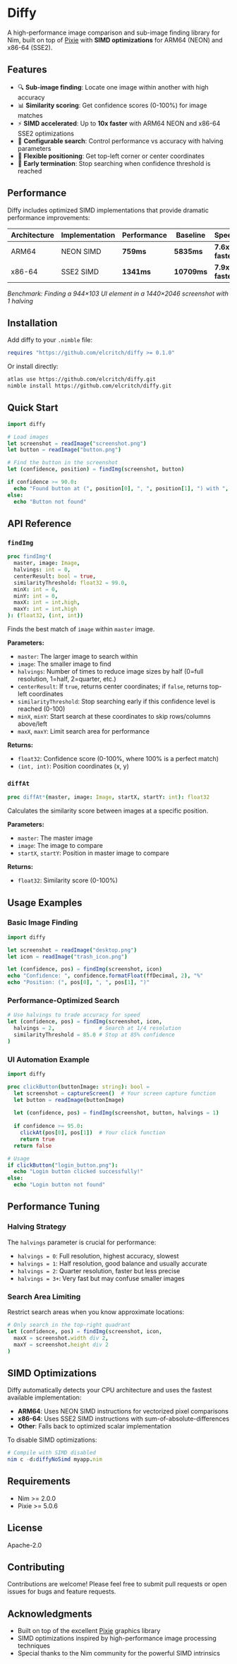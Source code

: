 # Diffy

A high-performance image comparison and sub-image finding library for Nim, built on top of [Pixie](https://github.com/treeform/pixie) with **SIMD optimizations** for ARM64 (NEON) and x86-64 (SSE2).

## Features

- 🔍 **Sub-image finding**: Locate one image within another with high accuracy
- 📊 **Similarity scoring**: Get confidence scores (0-100%) for image matches
- ⚡ **SIMD accelerated**: Up to **10x faster** with ARM64 NEON and x86-64 SSE2 optimizations
- 🔧 **Configurable search**: Control performance vs accuracy with halving parameters
- 📍 **Flexible positioning**: Get top-left corner or center coordinates
- 🎯 **Early termination**: Stop searching when confidence threshold is reached

## Performance

Diffy includes optimized SIMD implementations that provide dramatic performance improvements:

| Architecture | Implementation | Performance | Baseline | Speedup |
|-------------|---------------|-------------|-------------|----------|
| ARM64 | NEON SIMD | **759ms** | **5835ms** | **7.6x faster** |
| x86-64 | SSE2 SIMD | **1341ms** | **10709ms** | **7.9x faster** |

*Benchmark: Finding a 944×103 UI element in a 1440×2046 screenshot with 1 halving*

## Installation

Add diffy to your `.nimble` file:

```nimble
requires "https://github.com/elcritch/diffy >= 0.1.0"
```

Or install directly:

```bash
atlas use https://github.com/elcritch/diffy.git
nimble install https://github.com/elcritch/diffy.git
```

## Quick Start

```nim
import diffy

# Load images
let screenshot = readImage("screenshot.png")  
let button = readImage("button.png")

# Find the button in the screenshot
let (confidence, position) = findImg(screenshot, button)

if confidence >= 90.0:
  echo "Found button at (", position[0], ", ", position[1], ") with ", confidence, "% confidence"
else:
  echo "Button not found"
```

## API Reference

### `findImg`

```nim
proc findImg*(
  master, image: Image,
  halvings: int = 0,
  centerResult: bool = true,
  similarityThreshold: float32 = 99.0,
  minX: int = 0,
  minY: int = 0,
  maxX: int = int.high,
  maxY: int = int.high
): (float32, (int, int))
```

Finds the best match of `image` within `master` image.

**Parameters:**
- `master`: The larger image to search within
- `image`: The smaller image to find
- `halvings`: Number of times to reduce image sizes by half (0=full resolution, 1=half, 2=quarter, etc.)
- `centerResult`: If `true`, returns center coordinates; if `false`, returns top-left coordinates
- `similarityThreshold`: Stop searching early if this confidence level is reached (0-100)
- `minX`, `minY`: Start search at these coordinates to skip rows/columns above/left
- `maxX`, `maxY`: Limit search area for performance

**Returns:**
- `float32`: Confidence score (0-100%, where 100% is a perfect match)
- `(int, int)`: Position coordinates (x, y)

### `diffAt`

```nim
proc diffAt*(master, image: Image, startX, startY: int): float32
```

Calculates the similarity score between images at a specific position.

**Parameters:**
- `master`: The master image
- `image`: The image to compare
- `startX`, `startY`: Position in master image to compare

**Returns:**
- `float32`: Similarity score (0-100%)

## Usage Examples

### Basic Image Finding

```nim
import diffy

let screenshot = readImage("desktop.png")
let icon = readImage("trash_icon.png")

let (confidence, pos) = findImg(screenshot, icon)
echo "Confidence: ", confidence.formatFloat(ffDecimal, 2), "%"
echo "Position: (", pos[0], ", ", pos[1], ")"
```

### Performance-Optimized Search

```nim
# Use halvings to trade accuracy for speed
let (confidence, pos) = findImg(screenshot, icon, 
  halvings = 2,              # Search at 1/4 resolution
  similarityThreshold = 85.0 # Stop at 85% confidence
)
```

### UI Automation Example

```nim
import diffy

proc clickButton(buttonImage: string): bool =
  let screenshot = captureScreen()  # Your screen capture function
  let button = readImage(buttonImage)
  
  let (confidence, pos) = findImg(screenshot, button, halvings = 1)
  
  if confidence >= 95.0:
    clickAt(pos[0], pos[1])  # Your click function
    return true
  return false

# Usage
if clickButton("login_button.png"):
  echo "Login button clicked successfully!"
else:
  echo "Login button not found"
```

## Performance Tuning

### Halving Strategy

The `halvings` parameter is crucial for performance:

- `halvings = 0`: Full resolution, highest accuracy, slowest
- `halvings = 1`: Half resolution, good balance and usually accurate
- `halvings = 2`: Quarter resolution, faster but less precise
- `halvings = 3+`: Very fast but may confuse smaller images

### Search Area Limiting

Restrict search areas when you know approximate locations:

```nim
# Only search in the top-right quadrant
let (confidence, pos) = findImg(screenshot, icon,
  maxX = screenshot.width div 2,
  maxY = screenshot.height div 2
)
```

## SIMD Optimizations

Diffy automatically detects your CPU architecture and uses the fastest available implementation:

- **ARM64**: Uses NEON SIMD instructions for vectorized pixel comparisons
- **x86-64**: Uses SSE2 SIMD instructions with sum-of-absolute-differences
- **Other**: Falls back to optimized scalar implementation

To disable SIMD optimizations:

```nim
# Compile with SIMD disabled
nim c -d:diffyNoSimd myapp.nim
```

## Requirements

- Nim >= 2.0.0
- Pixie >= 5.0.6

## License

Apache-2.0

## Contributing

Contributions are welcome! Please feel free to submit pull requests or open issues for bugs and feature requests.

## Acknowledgments

- Built on top of the excellent [Pixie](https://github.com/treeform/pixie) graphics library
- SIMD optimizations inspired by high-performance image processing techniques
- Special thanks to the Nim community for the powerful SIMD intrinsics 
